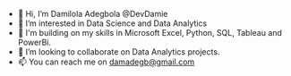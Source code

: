 - 👋 Hi, I’m Damilola Adegbola @DevDamie
- 👀 I’m interested in Data Science and Data Analytics
- 🌱 I'm building on my skills in Microsoft Excel, Python, SQL, Tableau and PowerBi.
- 💞️ I’m looking to collaborate on Data Analytics projects.
- 📫 You can reach me on damadegb@gmail.com

<!---
DevDamie/DevDamie is a ✨ special ✨ repository because its `README.md` (this file) appears on your GitHub profile.
You can click the Preview link to take a look at your changes.
--->
